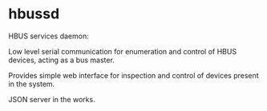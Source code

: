 hbussd
======

HBUS services daemon:

Low level serial communication for enumeration and control of HBUS devices, acting as a bus master. 

Provides simple web interface for inspection and control of devices present in the system.

JSON server in the works.
